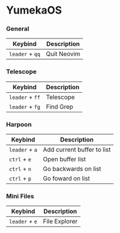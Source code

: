 # YumekaOS

### General

| Keybind         | Description         |
|-----------------|---------------------|
| `leader` + `qq` | Quit Neovim         |

### Telescope

| Keybind         | Description         |
|-----------------|---------------------|
| `leader` + `ff` | Telescope           |
| `leader` + `fg` | Find Grep           |

### Harpoon

| Keybind        | Description                |
|----------------|----------------------------|
| `leader` + `a` | Add current buffer to list |
| `ctrl` + `e`   | Open buffer list           |
| `ctrl` + `n`   | Go backwards on list       |
| `ctrl` + `p`   | Go foward on list          |

### Mini Files

| Keybind         | Description         |
|-----------------|---------------------|
| `leader` + `e`  | File Explorer       |


